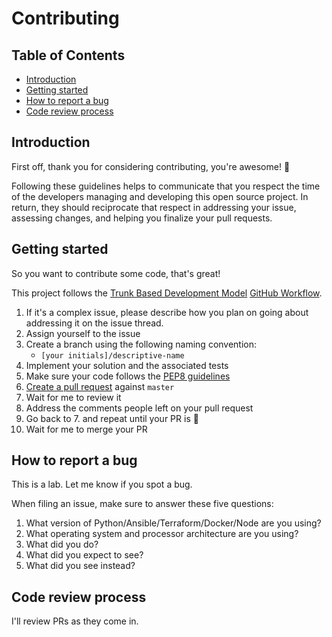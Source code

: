 # Contributing

## Table of Contents
 * [Introduction](#introduction)
 * [Getting started](#getting-started)
 * [How to report a bug](#How-to-report-a-bug)
 * [Code review process](#Code-review-process)

## Introduction

First off, thank you for considering contributing, you're awesome! 🎉

Following these guidelines helps to communicate that you respect the time of the developers managing and developing this open source project. In return, they should reciprocate that respect in addressing your issue, assessing changes, and helping you finalize your pull requests.

## Getting started

So you want to contribute some code, that's great!

This project follows the [Trunk Based Development Model](https://trunkbaseddevelopment.com/) [GitHub Workflow](https://guides.github.com/introduction/flow/).

1. If it's a complex issue, please describe how you plan on going about addressing it on the issue thread.
2. Assign yourself to the issue
3. Create a branch using the following naming convention:
    * `[your initials]/descriptive-name`
4. Implement your solution and the associated tests
5. Make sure your code follows the [PEP8 guidelines](https://www.python.org/dev/peps/pep-0008/)
6. [Create a pull request](https://help.github.com/articles/creating-a-pull-request/) against `master`
7. Wait for me to review it
8. Address the comments people left on your pull request
9. Go back to 7. and repeat until your PR is 💯
10. Wait for me to merge your PR

## How to report a bug

This is a lab. Let me know if you spot a bug.

When filing an issue, make sure to answer these five questions:

 1. What version of Python/Ansible/Terraform/Docker/Node are you using?
 2. What operating system and processor architecture are you using?
 3. What did you do?
 4. What did you expect to see?
 5. What did you see instead?

## Code review process

I'll review PRs as they come in.
